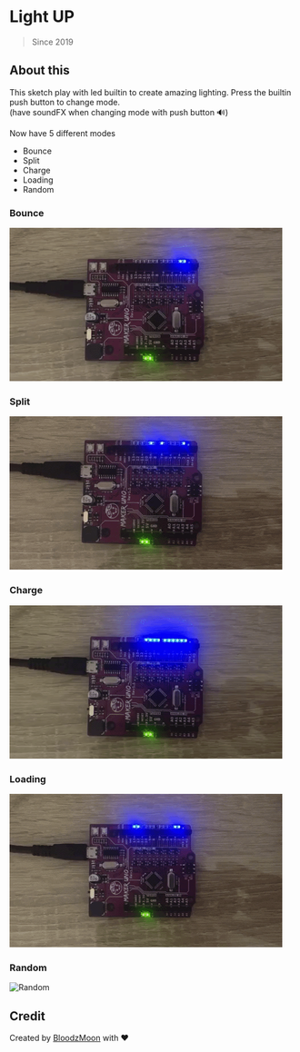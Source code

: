 
# Light UP

> Since 2019

## About this

This sketch play with led builtin to create amazing lighting. Press the builtin push button to change mode.  
(have soundFX when changing mode with push button 🔊)  
  
Now have 5 different modes  

- Bounce  
- Split  
- Charge  
- Loading  
- Random  

### Bounce

![Bounce](https://github.com/BloodzMoon/maker-uno/blob/master/lightup/gif/mode1.gif)

### Split

![Split](https://github.com/BloodzMoon/maker-uno/blob/master/lightup/gif/mode2.gif)

### Charge

![Charge](https://github.com/BloodzMoon/maker-uno/blob/master/lightup/gif/mode3.gif)

### Loading

![Loading](https://github.com/BloodzMoon/maker-uno/blob/master/lightup/gif/mode4.gif)

### Random

![Random](https://github.com/BloodzMoon/maker-uno/blob/master/lightup/gif/mode5.gif)

## Credit

Created by [BloodzMoon](https://github.com/BloodzMoon/) with ❤
